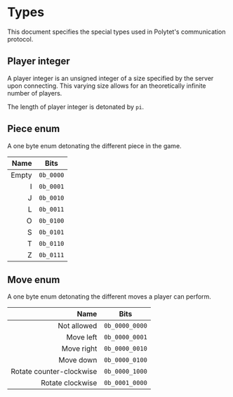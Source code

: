 # Types

This document specifies the special types used in Polytet's communication
protocol.

## Player integer

A player integer is an unsigned integer of a size specified by the server upon
connecting. This varying size allows for an theoretically infinite number of
players.

The length of player integer is detonated by `pi`.

## Piece enum

A one byte enum detonating the different piece in the game.

|  Name | Bits      |
|------:|-----------|
| Empty | `0b_0000` |
|     I | `0b_0001` |
|     J | `0b_0010` |
|     L | `0b_0011` |
|     O | `0b_0100` |
|     S | `0b_0101` |
|     T | `0b_0110` |
|     Z | `0b_0111` |

## Move enum

A one byte enum detonating the different moves a player can perform.

|                     Name | Bits           |
|-------------------------:|----------------|
|              Not allowed | `0b_0000_0000` |
|                Move left | `0b_0000_0001` |
|               Move right | `0b_0000_0010` |
|                Move down | `0b_0000_0100` |
| Rotate counter-clockwise | `0b_0000_1000` |
|         Rotate clockwise | `0b_0001_0000` |